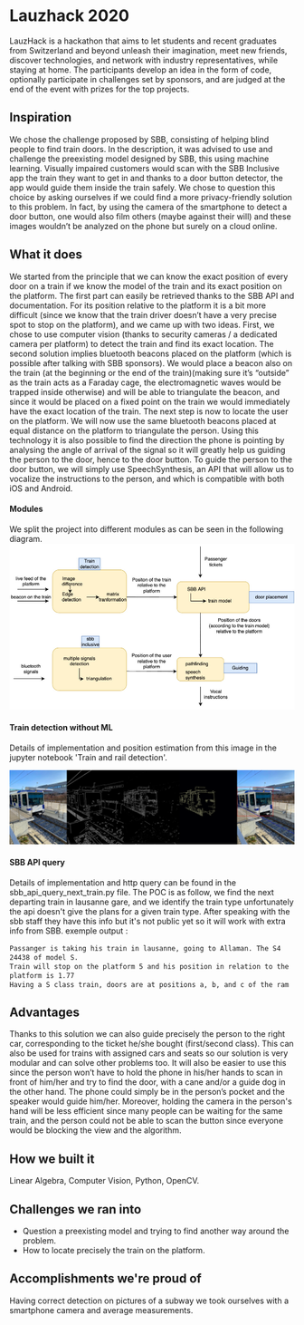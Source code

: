# Lauzhack 2020
LauzHack is a hackathon that aims to let students and recent graduates from Switzerland and beyond unleash their imagination, meet new friends, discover technologies, and network with industry representatives, while staying at home.
The participants develop an idea in the form of code, optionally participate in challenges set by sponsors, and are judged at the end of the event with prizes for the top projects.

## Inspiration
We chose the challenge proposed by SBB, consisting of helping blind people to find train doors. In the description, it was advised to use and challenge the preexisting model designed by SBB, this using machine learning. Visually impaired customers would scan with the SBB Inclusive app the train they want to get in and thanks to a door button detector, the app would guide them inside the train safely. We chose to question this choice by asking ourselves if we could find a more privacy-friendly solution to this problem. In fact, by using the camera of the smartphone to detect a door button, one would also film others (maybe against their will) and these images wouldn’t be analyzed on the phone but surely on a cloud online.

## What it does
We started from the principle that we can know the exact position of every door on a train if we know the model of the train and its exact position on the platform. The first part can easily be retrieved thanks to the SBB API and documentation. For its position relative to the platform it is a bit more difficult (since we know that the train driver doesn’t have a very precise spot to stop on the platform), and we came up with two ideas. First, we chose to use computer vision (thanks to security cameras / a dedicated camera per platform) to detect the train and find its exact location. The second solution implies bluetooth beacons placed on the platform (which is possible after talking with SBB sponsors). We would place a beacon also on the train (at the beginning or the end of the train)(making sure it’s “outside” as the train acts as a Faraday cage, the electromagnetic waves would be trapped inside otherwise) and will be able to triangulate the beacon, and since it would be placed on a fixed point on the train we would immediately have the exact location of the train. The next step is now to locate the user on the platform. We will now use the same bluetooth beacons placed at equal distance on the platform to triangulate the person. Using this technology it is also possible to find the direction the phone is pointing by analysing the angle of arrival of the signal so it will greatly help us guiding the person to the door, hence to the door button. To guide the person to the door button, we will simply use SpeechSynthesis, an API that will allow us to vocalize the instructions to the person, and which is compatible with both iOS and Android.

#### Modules
We split the project into different modules as can be seen in the following diagram.
![diagram](https://github.com/D3m0t3p/lauzhack-2020/blob/main/Project%20architecture/Project%20architecture.jpg)

#### Train detection without ML
Details of implementation and position estimation from this image in the jupyter notebook 'Train and rail detection'.

![steps](https://github.com/D3m0t3p/lauzhack-2020/blob/main/images/steps.png)

#### SBB API query
Details of implementation and http query can be found in the sbb_api_query_next_train.py file.
The POC is as follow, we find the next departing train in lausanne gare, and we identify the train type unfortunately the api doesn't give the plans for a given train type. After speaking with the sbb staff they have this info but it's not public yet so it will work with extra info from SBB.
exemple output : 
```code
Passanger is taking his train in lausanne, going to Allaman. The S4 24438 of model S. 
Train will stop on the platform 5 and his position in relation to the platform is 1.77
Having a S class train, doors are at positions a, b, and c of the ram
```
## Advantages
Thanks to this solution we can also guide precisely the person to the right car, corresponding to the ticket he/she bought (first/second class). This can also be used for trains with assigned cars and seats so our solution is very modular and can solve other problems too. It will also be easier to use this since the person won’t have to hold the phone in his/her hands to scan in front of him/her and try to find the door, with a cane and/or a guide dog in the other hand. The phone could simply be in the person’s pocket and the speaker would guide him/her. Moreover, holding the camera in the person's hand will be less efficient since many people can be waiting for the same train, and the person could not be able to scan the button since everyone would be blocking the view and the algorithm.

## How we built it
Linear Algebra, Computer Vision, Python, OpenCV.

## Challenges we ran into
* Question a preexisting model and trying to find another way around the problem. 
* How to locate precisely the train on the platform.

## Accomplishments we're proud of
Having correct detection on pictures of a subway we took ourselves with a smartphone camera and average measurements.
